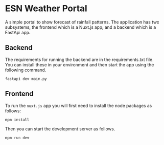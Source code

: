 # ESN Weather Portal
A simple portal to show forecast of rainfall patterns. The application has 
two subsystems, the frontend which is a Nuxt.js app, and a backend which 
is a FastApi app.

## Backend
The requirements for running the backend are in the requirements.txt file. 
You can install these in your environment and then start the app using the following command.
```shell
fastapi dev main.py
```

## Frontend
To run the `nuxt.js` app you will first need to install the node packages as follows:
```shell
npm install
```
Then you can start the development server as follows.
```shell
npm run dev
```